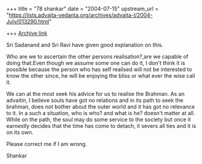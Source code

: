 +++
title = "78 shankar"
date = "2004-07-15"
upstream_url = "https://lists.advaita-vedanta.org/archives/advaita-l/2004-July/013290.html"

+++
[Archive link](https://lists.advaita-vedanta.org/archives/advaita-l/2004-July/013290.html)

Sri Sadanand and Sri Ravi have given good explanation on this.

Who are we to ascertain the other persons realisation?,are we capable of doing
that.Even though we assume some one can do it, I don't think it is possible 
because the person who has self realised will not be interested to know the other
since, he will be enjoying the bliss or what ever the wise call it.

We can at the most seek his advice for us to realise the Brahman.
As an advaitin, I believe souls have got no relations and  in its path to
seek the brahman, does not bother about the outer world and it has got no 
relevance to it. In a such a situation, who is who? and what is he? 
doesn't matter at all. While on the path, the soul may do  some service to the
society but once it earnestly decides that the time has come to detach, it severs
all ties and it is on its own. 

Please correct me if I am wrong.

Shankar  

